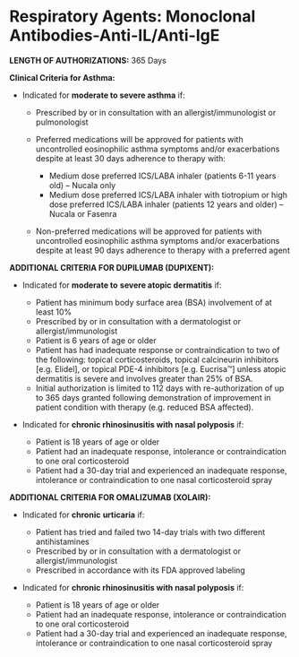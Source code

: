 # Respiratory Agents: Monoclonal Antibodies-Anti-IL/Anti-IgE

**LENGTH OF AUTHORIZATIONS:** 365 Days

**Clinical Criteria for Asthma:**

- Indicated for **moderate to severe asthma** if:
  
  - Prescribed by or in consultation with an allergist/immunologist or pulmonologist
  - Preferred medications will be approved for patients with uncontrolled eosinophilic asthma symptoms and/or exacerbations despite at least 30 days adherence to therapy with:

    - Medium dose preferred ICS/LABA inhaler (patients 6-11 years old) – Nucala only
    - Medium dose preferred ICS/LABA inhaler with tiotropium or high dose preferred ICS/LABA inhaler (patients 12 years and older) – Nucala or Fasenra

  - Non-preferred medications will be approved for patients with uncontrolled eosinophilic asthma symptoms and/or exacerbations despite at least 90 days adherence to therapy with a preferred agent

**ADDITIONAL CRITERIA FOR DUPILUMAB (DUPIXENT):**

- Indicated for **moderate to** **severe atopic dermatitis** if:

  - Patient has minimum body surface area (BSA) involvement of at least 10%
  - Prescribed by or in consultation with a dermatologist or allergist/immunologist
  - Patient is 6 years of age or older
  - Patient has had inadequate response or contraindication to two of the following: topical corticosteroids, topical calcineurin inhibitors [e.g. Elidel], or topical PDE-4 inhibitors [e.g. Eucrisa™] unless atopic dermatitis is severe and involves greater than 25% of BSA.
  - Initial authorization is limited to 112 days with re-authorization of up to 365 days granted following demonstration of improvement in patient condition with therapy (e.g. reduced BSA affected).

- Indicated for **chronic rhinosinusitis with nasal polyposis** if:

  - Patient is 18 years of age or older
  - Patient had an inadequate response, intolerance or contraindication to one oral corticosteroid
  - Patient had a 30-day trial and experienced an inadequate response, intolerance or contraindication to one nasal corticosteroid spray

**ADDITIONAL CRITERIA FOR OMALIZUMAB (XOLAIR):**

- Indicated for **chronic** **urticaria** if:

  - Patient has tried and failed two 14-day trials with two different antihistamines
  - Prescribed by or in consultation with a dermatologist or allergist/immunologist
  - Prescribed in accordance with its FDA approved labeling

- Indicated for **chronic rhinosinusitis with nasal polyposis** if:

  - Patient is 18 years of age or older
  - Patient had an inadequate response, intolerance or contraindication to one oral corticosteroid
  - Patient had a 30-day trial and experienced an inadequate response, intolerance or contraindication to one nasal corticosteroid spray

